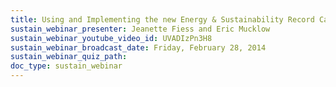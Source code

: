 ```yaml
---
title: Using and Implementing the new Energy & Sustainability Record Card (IAW ECB 2013-25)
sustain_webinar_presenter: Jeanette Fiess and Eric Mucklow
sustain_webinar_youtube_video_id: UVADIzPn3H8
sustain_webinar_broadcast_date: Friday, February 28, 2014
sustain_webinar_quiz_path:
doc_type: sustain_webinar
---
```

